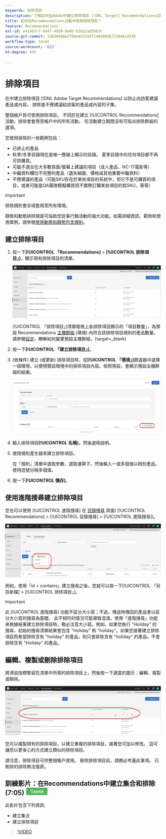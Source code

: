 ```yaml
---
keywords: 排除項目
description: 了解如何在Adobe中建立排除項目 [!DNL Target] Recommendations以防止向訪客建議產品或內容。
title: 如何在Recommendations活動中使用排除項目？
feature: Recommendations
exl-id: e41487c7-6d47-4958-8e4b-616a2ad56b3c
source-git-commit: 1383088bb2f6be0432e6f140400d8723048c8530
workflow-type: tm+mt
source-wordcount: '623'
ht-degree: 43%

---
```


# 排除項目

在中建立排除項目 [!DNL Adobe Target Recommendations] 以防止向訪客建議產品或內容。 排除是不應建議給訪客的產品或內容的子集。

整個帳戶皆可使用排除項目。 不同於在建立 [!UICONTROL Recommendations] 活動，排除會套用至帳戶中的所有活動。 在活動建立期間沒有可指派排除群組的選項。

您使用排除的一些範例包括：

* 已終止的產品
* 秋季/冬季目錄現在是唯一應線上顯示的目錄。 夏季目錄中的任何項目都不再可供購買。
* 可能不適合在大多數頁面/螢幕上建議的項目（成人產品、NC-17電影等）
* 中繼資料欄位不完整的產品（遺失縮圖、價格或其他重要中繼資料）
* 不應建議的產品（可能SKU存在於某些項目的系統中，但它不是可購買的項目，或者可能是QA團隊模擬購買而不實際訂購某些項目的假SKU，等等）

>[!IMPORTANT]
>
>排除規則會全域套用至所有環境。
>
>靜態和動態排除規是可協助您從事行銷活動的強大功能。如需詳細資訊、範例和使用案例，請參閱[使用動態和靜態包含規則](/help/main/c-recommendations/c-algorithms/use-dynamic-and-static-inclusion-rules.md#concept_4CB5C0FA705D4E449BD0B37B3D987F9F)。

## 建立排除項目

1. 按一下&#x200B;**[!UICONTROL 「Recommendations]** > **[!UICONTROL 排除項目」]**，顯示現有排除項目的清單。

   ![exclusions_list image](assets/exclusions_list.png)

   [!UICONTROL 「排除項目」]清單檢視上各排除項目顯示的「項目數量」，為預設 Recommendations [主機群組](/help/main/administrating-target/hosts.md) (環境) 內符合該排除項目規則的產品數量。請參閱[設定](https://experienceleague.corp.adobe.com/docs/target-dev/developer/recommendations.html)，瞭解如何變更預設主機群組。{target=_blank}

1. 按一下&#x200B;**[!UICONTROL 「建立排除項目」]**。

1. (依條件) 建立 (或更新) 排除項目時，從&#x200B;**[!UICONTROL 「環境」]**&#x200B;篩選器中選擇一個環境，以便預覽該環境中的排除項目內容。依照預設，會顯示預設主機群組的結果。

   ![建立排除項目](/help/main/c-recommendations/c-products/assets/CreateExclusion.png)

1. 輸入排除項目&#x200B;**[!UICONTROL 名稱]**，然後選填說明。

1. 使用規則產生器來建立排除項目。

   在「規則」清單中選取參數，選取運算子，然後輸入一或多個值以辨別產品。使用逗號分隔多個值。

1. 按一下&#x200B;**[!UICONTROL 儲存]**。

## 使用進階搜尋建立排除項目

您也可以使用 [!UICONTROL 進階搜尋] 在 [目錄搜尋](/help/main/c-recommendations/c-products/catalog-search.md#save-as) 頁面( [!UICONTROL Recommendations] > [!UICONTROL 目錄搜尋] > [!UICONTROL 進階搜尋])。

![另存為對話方塊](/help/main/c-recommendations/c-products/assets/save-as.png)

例如，使用「id > contains」建立搜尋之後，您就可以按一下[!UICONTROL 「另存新檔] > [!UICONTROL 排除項目」]。

>[!IMPORTANT]
>
>此 [!UICONTROL 進階搜尋] 功能不區分大小寫；不過，傳送時傳回的產品會以區分大小寫的搜尋為基礎。 此不相符的情況可能導致混淆。使用「進階搜尋」功能來根據結果建立排除項目時，務必注意大小寫。例如，如果您執行 &quot;Holiday&quot; 的搜尋，初始的搜尋清單結果會包含 &quot;Holiday&quot; 和 &quot;holiday&quot;。如果您接著建立排除項目而希望排除含有 &quot;holiday&quot; 的產品，則只會排除含有 &quot;holiday&quot; 的產品。不會排除含有 &quot;Holiday&quot; 的產品。

## 編輯、複製或刪除排除項目

將滑鼠指標暫留在清單中所需的排除項目上，然後按一下適當的圖示：編輯、複製或刪除。

![排除項目的暫留圖示](/help/main/c-recommendations/c-products/assets/hover-exclusions.png)

您可以複製現有的排除項目，以建立重複的排除項目，接著您可加以修改。 這可讓您以更省心的方式建立類似的排除項目。

請注意，排除項目可供整個帳戶使用。 刪除排除項目前，請務必考量此事項。 已刪除的排除無法復原。

## 訓練影片：在Recommendations中建立集合和排除(7:05) ![教學課程徽章](/help/main/assets/tutorial.png)

此影片包含下列資訊:

* 建立集合
* 建立排除項目

>[!VIDEO](https://video.tv.adobe.com/v/27689)
